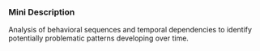 ### Mini Description

Analysis of behavioral sequences and temporal dependencies to identify potentially problematic patterns developing over time.
